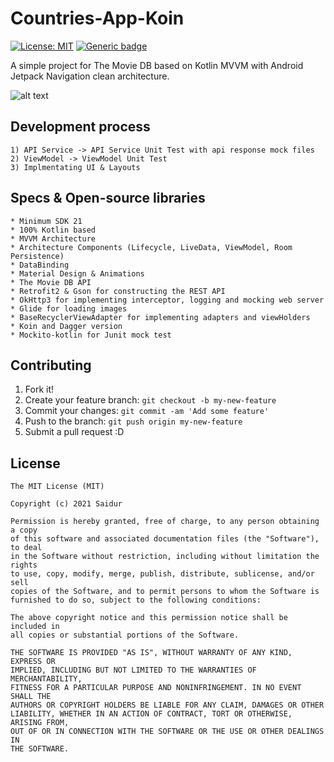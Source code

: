 # Countries-App-Koin
<snippet>
  <content><![CDATA[
# ${1:Project Name}

[![License: MIT](https://img.shields.io/badge/License-MIT-yellow.svg)](https://opensource.org/licenses/MIT) [![Generic badge](https://img.shields.io/badge/Github-Saidur-<COLOR>.svg)](https://shields.io/)


A simple project for The Movie DB based on Kotlin MVVM with Android Jetpack Navigation clean architecture.

![alt text](https://github.com/saidurcse/countries-app-koin/tree/master/app/src/main/assets/home.PNG)

<!--## Build Process

Add your Movie db api url and image url with API key in local.properties file.

api_url=https://api.themoviedb.org/

image_url=https://image.tmdb.org/t/p/w780

api_key=YOUR_API_KEY-->

## Development process

<!Based on Test-driven development.-->

    1) API Service -> API Service Unit Test with api response mock files
    2) ViewModel -> ViewModel Unit Test
    3) Implmentating UI & Layouts

## Specs & Open-source libraries

    * Minimum SDK 21
    * 100% Kotlin based
    * MVVM Architecture
    * Architecture Components (Lifecycle, LiveData, ViewModel, Room Persistence)
    * DataBinding
    * Material Design & Animations
    * The Movie DB API
    * Retrofit2 & Gson for constructing the REST API
    * OkHttp3 for implementing interceptor, logging and mocking web server
    * Glide for loading images
    * BaseRecyclerViewAdapter for implementing adapters and viewHolders
    * Koin and Dagger version
    * Mockito-kotlin for Junit mock test

<!--## Contributor

![alt text](https://avatars.githubusercontent.com/u/6915467?s=160&v=4)-->

## Contributing

1. Fork it!
2. Create your feature branch: `git checkout -b my-new-feature`
3. Commit your changes: `git commit -am 'Add some feature'`
4. Push to the branch: `git push origin my-new-feature`
5. Submit a pull request :D

## License

```
The MIT License (MIT)

Copyright (c) 2021 Saidur

Permission is hereby granted, free of charge, to any person obtaining a copy
of this software and associated documentation files (the "Software"), to deal
in the Software without restriction, including without limitation the rights
to use, copy, modify, merge, publish, distribute, sublicense, and/or sell
copies of the Software, and to permit persons to whom the Software is
furnished to do so, subject to the following conditions:

The above copyright notice and this permission notice shall be included in
all copies or substantial portions of the Software.

THE SOFTWARE IS PROVIDED "AS IS", WITHOUT WARRANTY OF ANY KIND, EXPRESS OR
IMPLIED, INCLUDING BUT NOT LIMITED TO THE WARRANTIES OF MERCHANTABILITY,
FITNESS FOR A PARTICULAR PURPOSE AND NONINFRINGEMENT. IN NO EVENT SHALL THE
AUTHORS OR COPYRIGHT HOLDERS BE LIABLE FOR ANY CLAIM, DAMAGES OR OTHER
LIABILITY, WHETHER IN AN ACTION OF CONTRACT, TORT OR OTHERWISE, ARISING FROM,
OUT OF OR IN CONNECTION WITH THE SOFTWARE OR THE USE OR OTHER DEALINGS IN
THE SOFTWARE.
```

</content>
</snippet>
